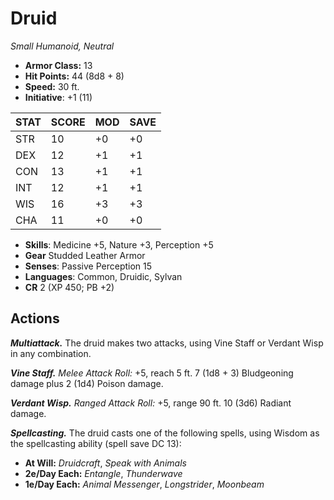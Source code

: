 # Druid

*Small Humanoid, Neutral*

- **Armor Class:** 13
- **Hit Points:** 44 (8d8 + 8)
- **Speed:** 30 ft.
- **Initiative**: +1 (11)

|STAT|SCORE|MOD|SAVE|
| --- | --- | --- | ---- |
| STR | 10 | +0 | +0 |
| DEX | 12 | +1 | +1 |
| CON | 13 | +1 | +1 |
| INT | 12 | +1 | +1 |
| WIS | 16 | +3 | +3 |
| CHA | 11 | +0 | +0 |

- **Skills**: Medicine +5, Nature +3, Perception +5
- **Gear** Studded Leather Armor
- **Senses**: Passive Perception 15
- **Languages**: Common, Druidic, Sylvan
- **CR** 2 (XP 450; PB +2)

## Actions

***Multiattack.*** The druid makes two attacks, using Vine Staff or Verdant Wisp in any combination.

***Vine Staff.*** *Melee Attack Roll:* +5, reach 5 ft. 7 (1d8 + 3) Bludgeoning damage plus 2 (1d4) Poison damage.

***Verdant Wisp.*** *Ranged Attack Roll:* +5, range 90 ft. 10 (3d6) Radiant damage.

***Spellcasting.*** The druid casts one of the following spells, using Wisdom as the spellcasting ability (spell save DC 13):

- **At Will:** *Druidcraft*, *Speak with Animals*
- **2e/Day Each:** *Entangle*, *Thunderwave*
- **1e/Day Each:** *Animal Messenger*, *Longstrider*, *Moonbeam*
